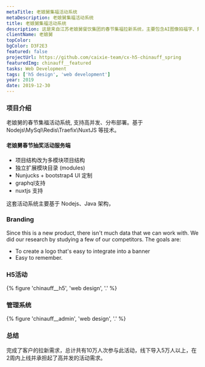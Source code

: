 ```yaml
---
metaTitle: 老娘舅集福活动系统
metaDescription: 老娘舅集福活动系统
title: 老娘舅集福活动系统
description: 这是来自江苏老娘舅餐饮集团的春节集福拉新系统，主要包含AI图像拍福字、集五福获得优惠卷、优惠劵兑换、线下核销、数据统计分析、营销系统对接。
clientName: 老娘舅
topColor:
bgColor: D3F2E3
featured: false
projectUrl: https://github.com/caixie-team/cx-h5-chinauff_spring
featuredImg: chinauff__featured
tasks: Web Development
tags: ['h5 design', 'web development']
year: 2019
date: 2019-12-30
---
```


<div class="col-start-3 col-end-9">

### 项目介绍

老娘舅的春节集福活动系统, 支持高并发、分布部署。基于 Nodejs\MySql\Redis\Traefix\NuxtJS 等技术。

#### 老娘舅春节抽奖活动服务端
- 项目结构改为多模块项目结构
- 独立扩展模块目录 (modules)
- Nunjucks + bootstrap4 UI 定制
- graphql支持
- nuxtjs 支持

这套活动系统主要基于 Nodejs、Java 架构，

### Branding

Since this is a new product, there isn't much data that we can work with. We did our research by studying a few of our competitors. The goals are:

- To create a logo that's easy to integrate into a banner
- Easy to remember.

</div>

<div class="col-start-2 col-end-10">

### H5活动

{% figure 'chinauff__h5', 'web design', '.' %}
</div>

<div class="col-start-2 col-end-10">

### 管理系统

{% figure 'chinauff__admin', 'web design', '.' %}
</div>

<div class="col-start-3 col-end-9">

### 总结

完成了客户的拉新需求，总计共有10万人次参与此活动，线下导入5万人以上，在2周内上线并承担起了高并发的活动需求。
</div>
